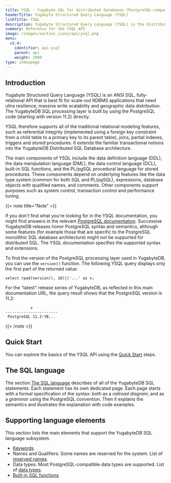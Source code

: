 ```yaml
---
title: YSQL - Yugabyte SQL for distributed databases (PostgreSQL-compatible)
headerTitle: Yugabyte Structured Query Language (YSQL)
linkTitle: YSQL
description: Yugabyte Structured Query Language (YSQL) is the distributed SQL API for PostgreSQL-compatible YugabyteDB.
summary: Reference for the YSQL API
image: /images/section_icons/api/ysql.png
menu:
  v2.4:
    identifier: api-ysql
    parent: api
    weight: 2900
type: indexpage
---
```


## Introduction

Yugabyte Structured Query Language (YSQL) is an ANSI SQL, fully-relational API that is best fit for scale-out RDBMS applications that need ultra resilience, massive write scalability and geographic data distribution. The YugabyteDB SQL processing layer is built by using the PostgreSQL code (starting with version 11.2) directly.

YSQL therefore supports all of the traditional relational modeling features, such as referential integrity (implemented using a foreign key constraint from a child table to a primary key to its parent table), joins, partial indexes, triggers and stored procedures. It extends the familiar transactional notions into the YugabyteDB Distributed SQL Database architecture.

The main components of YSQL include the data definition language (DDL), the data manipulation language (DML), the data control language (DCL), built-in SQL functions, and the PL/pgSQL procedural language for stored procedures. These components depend on underlying features like the data type system (common for both SQL and PL/pgSQL), expressions, database objects with qualified names, and comments. Other components support purposes such as system control, transaction control and performance tuning.

{{< note title="Note" >}}

If you don't find what you're looking for in the YSQL documentation, you might find answers in the relevant [PostgreSQL documentation](https://www.postgresql.org/docs/11/index.html). Successive YugabyteDB releases honor PostgreSQL syntax and semantics, although some features (for example those that are specific to the PostgreSQL monolithic SQL database architecture) might not be supported for distributed SQL. The YSQL documentation specifies the supported syntax and extensions.

To find the version of the PostgreSQL processing layer used in YugabyteDB, you can use the `version()` function. The following YSQL query displays only the first part of the returned value:

```plpgsql
select rpad(version(), 18)||'...' as v;
```

For the “latest” release series of YugabyteDB, as reflected in this main documentation URL,
the query result shows that the PostgreSQL version is 11.2:

```
           v
-----------------------
 PostgreSQL 11.2-YB...
```

{{< /note >}}

## Quick Start

You can explore the basics of the YSQL API using the [Quick Start](../../quick-start/explore-ysql) steps.

## The SQL language

The section [The SQL language](./the-sql-language) describes of all of the YugabyteDB SQL statements. Each statement has its own dedicated page. Each page starts with a formal specification of the syntax: both as a _railroad diagram_; and as a _grammar_ using the PostgreSQL convention. Then it explains the semantics and illustrates the explanation with code examples.

## Supporting language elements

This section lists the main elements that support the YugabyteDB SQL language subsystem.

- [Keywords](keywords).
- Names and Qualifiers: Some names are reserved for the system. List of [reserved names](reserved_names).
- Data types: Most PostgreSQL-compatible data types are supported. List of [data types](datatypes).
- [Built-in SQL functions](exprs)

